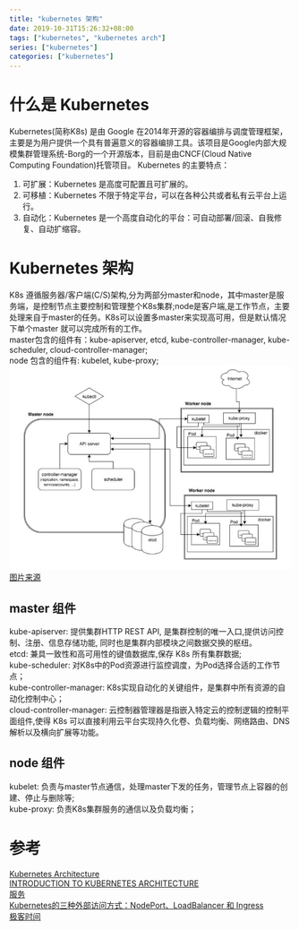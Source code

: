 ```yaml
---
title: "kubernetes 架构"
date: 2019-10-31T15:26:32+08:00
tags: ["kubernetes", "kubernetes arch"]
series: ["kubernetes"]
categories: ["kubernetes"]
---
```

# 什么是 Kubernetes
Kubernetes(简称K8s) 是由 Google 在2014年开源的容器编排与调度管理框架，主要是为用户提供一个具有普遍意义的容器编排工具。该项目是Google内部大规模集群管理系统-Borg的一个开源版本，目前是由CNCF(Cloud Native Computing Foundation)托管项目。
Kubernetes 的主要特点：  
1. 可扩展：Kubernetes 是高度可配置且可扩展的。
2. 可移植：Kubernetes 不限于特定平台，可以在各种公共或者私有云平台上运行。
3. 自动化：Kubernetes 是一个高度自动化的平台：可自动部署/回滚、自我修复、自动扩缩容。

# Kubernetes 架构
K8s 遵循服务器/客户端(C/S)架构,分为两部分master和node，其中master是服务端，是控制节点主要控制和管理整个K8s集群;node是客户端,是工作节点，主要处理来自于master的任务。K8s可以设置多master来实现高可用，但是默认情况下单个master 就可以完成所有的工作。  
master包含的组件有：kube-apiserver, etcd, kube-controller-manager, kube-scheduler, cloud-controller-manager;    
node 包含的组件有: kubelet, kube-proxy;  
![带有两个Worker nodes和一个master的K8s架构图](https://raw.githubusercontent.com/garfcat/garfcat/master/static/k8s/Kubernetes-101-Architecture-Diagram-768x555.jpeg)
[图片来源](https://x-team.com/blog/introduction-kubernetes-architecture/)

## master 组件
kube-apiserver: 提供集群HTTP REST API, 是集群控制的唯一入口,提供访问控制、注册、信息存储功能, 同时也是集群内部模块之间数据交换的枢纽。    
etcd:  兼具一致性和高可用性的键值数据库,保存 K8s 所有集群数据;  
kube-scheduler:  对K8s中的Pod资源进行监控调度，为Pod选择合适的工作节点；    
kube-controller-manager: K8s实现自动化的关键组件，是集群中所有资源的自动化控制中心；  
cloud-controller-manager: 云控制器管理器是指嵌入特定云的控制逻辑的控制平面组件,使得 K8s 可以直接利用云平台实现持久化卷、负载均衡、网络路由、DNS 解析以及横向扩展等功能。    
 
## node 组件
kubelet: 负责与master节点通信，处理master下发的任务，管理节点上容器的创建、停止与删除等;    
kube-proxy: 负责K8s集群服务的通信以及负载均衡；





# 参考
[Kubernetes Architecture](https://www.aquasec.com/cloud-native-academy/kubernetes-101/kubernetes-architecture/)  
[INTRODUCTION TO KUBERNETES ARCHITECTURE](https://x-team.com/blog/introduction-kubernetes-architecture/)  
[服务](https://kubernetes.io/zh/docs/concepts/services-networking/service/)  
[Kubernetes的三种外部访问方式：NodePort、LoadBalancer 和 Ingress](http://dockone.io/article/4884)  
[极客时间]()